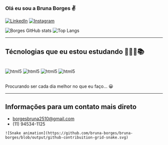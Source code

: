 
### Olá eu sou a Bruna Borges ✌️

[![LinkedIn](https://img.shields.io/badge/LinkedIn-0077B5?style=for-the-badge&logo=linkedin&logoColor=white)](https://www.linkedin.com/in/bruna-borges-3287881a7/)
[![Instagram](https://img.shields.io/badge/Instagram-E4405F?style=for-the-badge&logo=instagram&logoColor=white)](https://www.instagram.com/borges._.dev/)


![Borges GitHub stats](https://github-readme-stats.vercel.app/api?username=bruna-borges&show_icons=true&theme=merko)
![Top Langs](https://github-readme-stats.vercel.app/api/top-langs/?username=bruna-borges&layout=compact&langs_count=16&theme=merko)

<hr>

## Técnologias que eu estou estudando 👨🏽‍💻📚

<div style="display: inline_block"><br/>
     <img aling="center" alt="html5" src="https://img.shields.io/badge/Swift-FA7343?style=for-the-badge&logo=swift&logoColor=white" />
     <img aling="center" alt="html5" src="https://img.shields.io/badge/JavaScript-F7DF1E?style=for-the-badge&logo=javascript&logoColor=black" />
     <img aling="center" alt="html5" src="https://img.shields.io/badge/HTML5-E34F26?style=for-the-badge&logo=html5&logoColor=white" />
     <img aling="center" alt="html5" src="https://img.shields.io/badge/CSS3-1572B6?style=for-the-badge&logo=css3&logoColor=white" />
</div><br/>

Procurando ser cada dia melhor no que eu faço... 😀

<hr>

## Informações para um contato mais direto 

- borgesbruna2510@gmail.com
- (11) 94534-1125

<div>

    ![Snake animation](https://github.com/bruna-borges/bruna-borges/blob/output/github-contribuition-grid-snake.svg)

</div>
